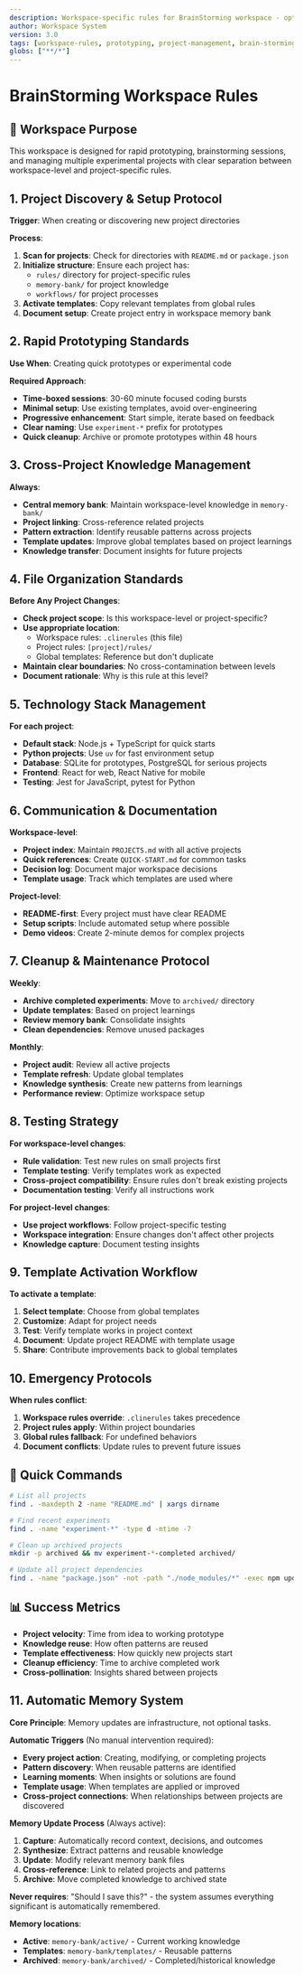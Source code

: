 ```yaml
---
description: Workspace-specific rules for BrainStorming workspace - optimized for rapid prototyping and project management
author: Workspace System
version: 3.0
tags: [workspace-rules, prototyping, project-management, brain-storming]
globs: ["**/*"]
---
```


# BrainStorming Workspace Rules

## 🎯 Workspace Purpose
This workspace is designed for rapid prototyping, brainstorming sessions, and managing multiple experimental projects with clear separation between workspace-level and project-specific rules.

## 1. Project Discovery & Setup Protocol
**Trigger**: When creating or discovering new project directories

**Process**:
1. **Scan for projects**: Check for directories with `README.md` or `package.json`
2. **Initialize structure**: Ensure each project has:
   - `rules/` directory for project-specific rules
   - `memory-bank/` for project knowledge
   - `workflows/` for project processes
3. **Activate templates**: Copy relevant templates from global rules
4. **Document setup**: Create project entry in workspace memory bank

## 2. Rapid Prototyping Standards
**Use When**: Creating quick prototypes or experimental code

**Required Approach**:
- **Time-boxed sessions**: 30-60 minute focused coding bursts
- **Minimal setup**: Use existing templates, avoid over-engineering
- **Progressive enhancement**: Start simple, iterate based on feedback
- **Clear naming**: Use `experiment-*` prefix for prototypes
- **Quick cleanup**: Archive or promote prototypes within 48 hours

## 3. Cross-Project Knowledge Management
**Always**:
- **Central memory bank**: Maintain workspace-level knowledge in `memory-bank/`
- **Project linking**: Cross-reference related projects
- **Pattern extraction**: Identify reusable patterns across projects
- **Template updates**: Improve global templates based on project learnings
- **Knowledge transfer**: Document insights for future projects

## 4. File Organization Standards
**Before Any Project Changes**:
- **Check project scope**: Is this workspace-level or project-specific?
- **Use appropriate location**:
  - Workspace rules: `.clinerules` (this file)
  - Project rules: `[project]/rules/`
  - Global templates: Reference but don't duplicate
- **Maintain clear boundaries**: No cross-contamination between levels
- **Document rationale**: Why is this rule at this level?

## 5. Technology Stack Management
**For each project**:
- **Default stack**: Node.js + TypeScript for quick starts
- **Python projects**: Use `uv` for fast environment setup
- **Database**: SQLite for prototypes, PostgreSQL for serious projects
- **Frontend**: React for web, React Native for mobile
- **Testing**: Jest for JavaScript, pytest for Python

## 6. Communication & Documentation
**Workspace-level**:
- **Project index**: Maintain `PROJECTS.md` with all active projects
- **Quick references**: Create `QUICK-START.md` for common tasks
- **Decision log**: Document major workspace decisions
- **Template usage**: Track which templates are used where

**Project-level**:
- **README-first**: Every project must have clear README
- **Setup scripts**: Include automated setup where possible
- **Demo videos**: Create 2-minute demos for complex projects

## 7. Cleanup & Maintenance Protocol
**Weekly**:
- **Archive completed experiments**: Move to `archived/` directory
- **Update templates**: Based on project learnings
- **Review memory bank**: Consolidate insights
- **Clean dependencies**: Remove unused packages

**Monthly**:
- **Project audit**: Review all active projects
- **Template refresh**: Update global templates
- **Knowledge synthesis**: Create new patterns from learnings
- **Performance review**: Optimize workspace setup

## 8. Testing Strategy
**For workspace-level changes**:
- **Rule validation**: Test new rules on small projects first
- **Template testing**: Verify templates work as expected
- **Cross-project compatibility**: Ensure rules don't break existing projects
- **Documentation testing**: Verify all instructions work

**For project-level changes**:
- **Use project workflows**: Follow project-specific testing
- **Workspace integration**: Ensure changes don't affect other projects
- **Knowledge capture**: Document testing insights

## 9. Template Activation Workflow
**To activate a template**:
1. **Select template**: Choose from global templates
2. **Customize**: Adapt for project needs
3. **Test**: Verify template works in project context
4. **Document**: Update project README with template usage
5. **Share**: Contribute improvements back to global templates

## 10. Emergency Protocols
**When rules conflict**:
1. **Workspace rules override**: `.clinerules` takes precedence
2. **Project rules apply**: Within project boundaries
3. **Global rules fallback**: For undefined behaviors
4. **Document conflicts**: Update rules to prevent future issues

## 🔧 Quick Commands
```bash
# List all projects
find . -maxdepth 2 -name "README.md" | xargs dirname

# Find recent experiments
find . -name "experiment-*" -type d -mtime -7

# Clean up archived projects
mkdir -p archived && mv experiment-*-completed archived/

# Update all project dependencies
find . -name "package.json" -not -path "./node_modules/*" -exec npm update {} \;
```

## 📊 Success Metrics
- **Project velocity**: Time from idea to working prototype
- **Knowledge reuse**: How often patterns are reused
- **Template effectiveness**: How quickly new projects start
- **Cleanup efficiency**: Time to archive completed work
- **Cross-pollination**: Insights shared between projects

## 11. Automatic Memory System
**Core Principle**: Memory updates are infrastructure, not optional tasks.

**Automatic Triggers** (No manual intervention required):
- **Every project action**: Creating, modifying, or completing projects
- **Pattern discovery**: When reusable patterns are identified
- **Learning moments**: When insights or solutions are found
- **Template usage**: When templates are applied or improved
- **Cross-project connections**: When relationships between projects are discovered

**Memory Update Process** (Always active):
1. **Capture**: Automatically record context, decisions, and outcomes
2. **Synthesize**: Extract patterns and reusable knowledge
3. **Update**: Modify relevant memory bank files
4. **Cross-reference**: Link to related projects and patterns
5. **Archive**: Move completed knowledge to archived state

**Never requires**: "Should I save this?" - the system assumes everything significant is automatically remembered.

**Memory locations**:
- **Active**: `memory-bank/active/` - Current working knowledge
- **Templates**: `memory-bank/templates/` - Reusable patterns
- **Archived**: `memory-bank/archived/` - Completed/historical knowledge